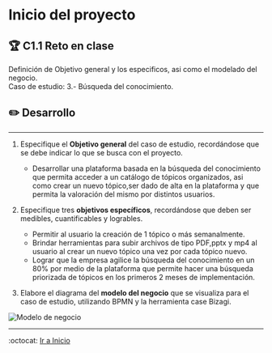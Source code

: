 # Inicio del proyecto

## :trophy: C1.1 Reto en clase

Definición de Objetivo general y los especificos, asi como el modelado del negocio.  
Caso de estudio: 3.- Búsqueda del conocimiento.

## :pencil2: Desarrollo

___

1. Especifique el  **Objetivo general** del caso de estudio, recordándose que se debe indicar lo que se busca con el proyecto.
   
   - Desarrollar una plataforma basada en la búsqueda del conocimiento que permita acceder a un catálogo de tópicos organizados, asi como crear un nuevo tópico,ser dado de alta en la plataforma y que permita la valoración del mismo por distintos usuarios.

2. Especifique tres **objetivos específicos**, recordándose que deben ser medibles, cuantificables y logrables.
   
   - Permitir al usuario la creación de 1 tópico o más semanalmente.
   - Brindar herramientas para subir archivos de tipo PDF,pptx y mp4 al usuario al crear un nuevo tópico una vez por cada tópico nuevo.
   - Lograr que la empresa agilice la búsqueda del conocimiento en un 80% por medio de la plataforma que permite hacer una búsqueda priorizada de tópicos en los primeros 2 meses de implementación.
3. Elabore el diagrama del **modelo del negocio** que se visualiza para el caso de estudio, utilizando BPMN y la herramienta case Bizagi.

![Modelo de negocio](https://raw.githubusercontent.com/yessi-github/AnalisisAvanzado-2021/80eea93e66042c1c364ad6c21bce9bb2af357f33/DIAGRAMS/Modelo%20del%20negocio1.svg)
___


:octocat: [Ir a Inicio](https://github.com/yessi-github/AnalisisAvanzado-2021.git)